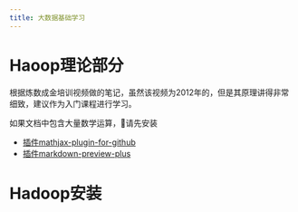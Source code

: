 ```yaml
---
title: 大数据基础学习
---
```


# Haoop理论部分

根据炼数成金培训视频做的笔记，虽然该视频为2012年的，但是其原理讲得非常细致，建议作为入门课程进行学习。

如果文档中包含大量数学运算，请先安装

* [插件mathjax-plugin-for-github](https://chrome.google.com/webstore/detail/mathjax-plugin-for-github/ioemnmodlmafdkllaclgeombjnmnbima)
* [插件markdown-preview-plus](https://chrome.google.com/webstore/detail/markdown-preview-plus/febilkbfcbhebfnokafefeacimjdckgl)

# Hadoop安装

